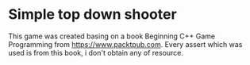 # Simple top down shooter

This game was created basing on a book Beginning C++ Game Programming from https://www.packtpub.com.
Every assert which was used is from this book, i don't obtain any of resource.
